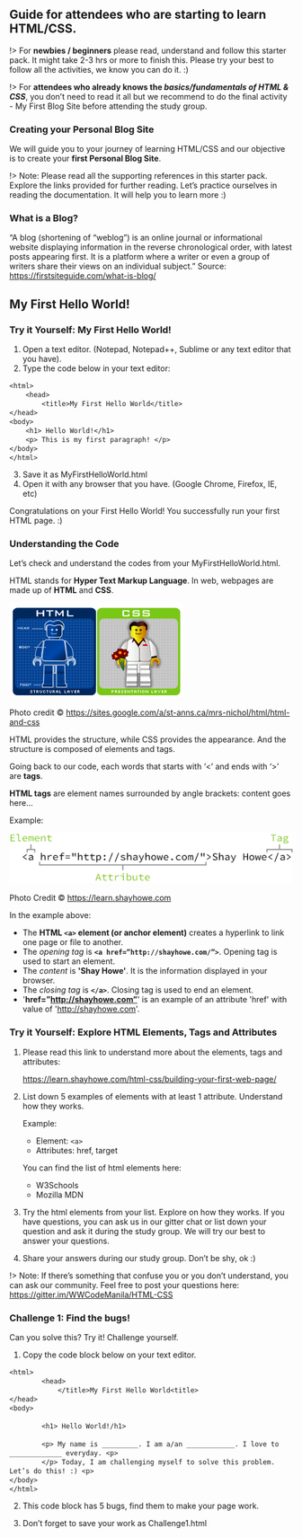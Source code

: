<!--
  UPDATE THIS:

  
-->

## Guide for attendees who are starting to learn HTML/CSS.

!> For **newbies / beginners** please read, understand and follow this starter pack. 
It might take 2-3 hrs or more to finish this. Please try your best to follow all the activities, we know you can do it. :)

!> For **attendees who already knows the _basics/fundamentals of HTML & CSS_**, you don’t need to read it all but we recommend to do the final activity - My First Blog Site before attending the study group. 

### Creating your Personal Blog Site

We will guide you to your journey of learning HTML/CSS and our objective is to create your **first Personal Blog Site**. 

!> Note:
Please read all the supporting references in this starter pack. Explore the links provided for further reading.  Let’s practice ourselves in reading the documentation. It will help you to learn more :) 

### What is a Blog?

“A blog (shortening of “weblog”) is an online journal or informational website displaying information in the reverse chronological order, with latest posts appearing first. It is a platform where a writer or even a group of writers share their views on an individual subject.” 
Source: https://firstsiteguide.com/what-is-blog/ 

## My First Hello World! 

### Try it Yourself: My First Hello World! 

1. Open a text editor. (Notepad, Notepad++, Sublime or any text editor that you have).
2. Type the code below in your text editor:
```
<html>
	<head>
		<title>My First Hello World</title>
</head>
<body>
	<h1> Hello World!</h1>
	<p> This is my first paragraph! </p>
</body>	
</html>
```
3. Save it as MyFirstHelloWorld.html
4. Open it with any browser that you have. (Google Chrome, Firefox, IE, etc)

Congratulations on your First Hello World!
You successfully run your first HTML page. :) 


### Understanding the Code

Let’s check and understand the codes from your MyFirstHelloWorld.html. 

HTML stands for **Hyper Text Markup Language**.
In web, webpages are made up of **HTML** and **CSS**. 

![HTML & CSS Layer](../_media/htmlcss_layer.png)

Photo credit © https://sites.google.com/a/st-anns.ca/mrs-nichol/html/html-and-css 


HTML provides the structure, while CSS provides the appearance.
And the structure is composed of elements and tags. 

Going back to our code, each words that starts with ‘<’ and ends with ‘>’ are **tags**.

**HTML tags** are element names surrounded by angle brackets:
<tagname>content goes here...</tagname>

Example:

![HTML Element Structure](../_media/element_structure.png)

Photo Credit © https://learn.shayhowe.com 

In the example above:
* The **HTML `<a>` element (or anchor element)** creates a hyperlink to link one page or file to another.
* The _opening tag_ is **`<a href=”http://shayhowe.com/”>`**. Opening tag is used to start an element. 
* The _content_ is **'Shay Howe'**. It is the information displayed in your browser. 
* The _closing tag_ is **`</a>`**. Closing tag is used to end an element. 
* '**href=”http://shayhowe.com”**' is an example of an attribute 'href' with value of 'http://shayhowe.com'. 


### Try it Yourself: Explore HTML Elements, Tags and Attributes

1. Please read this link to understand more about the elements, tags and attributes:

   https://learn.shayhowe.com/html-css/building-your-first-web-page/ 
   
2. List down 5 examples of elements with at least 1 attribute. Understand how they works.

   Example:
      * Element: `<a>`
      * Attributes: href, target

   You can find the list of html elements here:
      * W3Schools
      * Mozilla MDN 
	  
3. Try the html elements from your list. Explore on how they works. 
   If you have questions, you can ask us in our gitter chat or list down your question and ask it during the study group. We will try our best to answer your questions. 

4. Share your answers during our study group. Don’t be shy, ok :) 


!> Note:
If there’s something that confuse you or you don’t understand, you can ask our community. 
Feel free to post your questions here: https://gitter.im/WWCodeManila/HTML-CSS 


### Challenge 1: Find the bugs!

Can you solve this? Try it! Challenge yourself.

1. Copy the code block below on your text editor.
```
<html>
		<head>
			</title>My First Hello World<title>
</head>
<body>

		<h1> Hello World!/h1>

		<p> My name is _________. I am a/an ____________. I love to _____________ everyday. <p>
		</p> Today, I am challenging myself to solve this problem. Let’s do this! :) <p>
</body>	
</html>
````
2. This code block has 5 bugs, find them to make your page work.

3. Don’t forget to save your work as Challenge1.html
